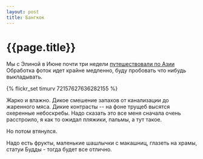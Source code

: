 ```yaml
---
layout: post
title: Бангкок
---
```


# {{page.title}}

Мы с Элиной в Июне почти три недели [путешествовали по Азии](http://www.tripit.com/trip/public/id/88526A341CCF)
Обработка фоток идет крайне медленно, буду пробовать что нибудь выкладывать.

{% flickr_set timurv 72157627636282155 %}

Жарко и влажно. Дикое смешение запахов от канализации до жаренного мяса. Дикие контрасты -- на фоне трущеб высятся охеренные небоскребы.
Надо сказать это все меня сначала очень расстроило, я как то ожидал пляжики, пальмы, а тут такое.

Но потом втянулся.

Надо есть фрукты, маленькие шашлычки с макашниц, глазеть на храмы, статуи Будды - тогда будет все отлично.
